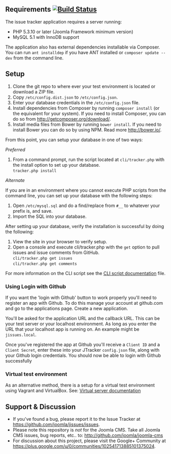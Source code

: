 ## Requirements [![Build Status](https://travis-ci.org/joomla/jissues.png?branch=framework)](https://travis-ci.org/joomla/jissues)

The issue tracker application requires a server running:

* PHP 5.3.10 or later (Joomla Framework minimum version)
* MySQL 5.1 with InnoDB support

The application also has external dependencies installable via Composer.  You can run `ant installdep` if you have ANT installed or `composer update --dev` from the command line.

## Setup

1. Clone the git repo to where ever your test environment is located or download a ZIP file.
2. Copy `/etc/config.dist.json` to `/etc/config.json`.
3. Enter your database credentials in the `/etc/config.json` file.
4. Install dependencies from Composer by running `composer install` (or the equivalent for your system).  If you need to install Composer, you can do so from http://getcomposer.org/download/.
5. Install media files from Bower by running   `bower install`. If you need to install Bower you can do so by using NPM. Read more http://bower.io/.

From this point, you can setup your database in one of two ways:

*Preferred*

1. From a command prompt, run the script located at `cli/tracker.php` with the install option to set up your database.<br />`tracker.php install`

*Alternate*

If you are in an environment where you cannot execute PHP scripts from the command line, you can set up your database with the following steps:

1. Open `/etc/mysql.sql` and do a find/replace from `#__` to whatever your prefix is, and save.
2. Import the SQL into your database.

After setting up your database, verify the installation is successful by doing the following:

1. View the site in your browser to verify setup.
2. Open a console and execute cli/tracker.php with the `get` option to pull issues and issue comments from GitHub.<br />
`cli/tracker.php get issues`<br />
`cli/tracker.php get comments`

For more information on the CLI script see the [CLI script documentation](Documentation/CLI-script.md) file.

### Using Login with Github

If you want the 'login with Github' button to work properly you'll need to register an app with Github. To do this manage your account at github.com and go to the applications page. Create a new application.

You'll be asked for the application URL and the callback URL. This can be your test server or your localhost environment. As long as you enter the URL that your localhost app is running on. An example might be ```jissues.local```.

Once you've registered the app at Github you'll receive a ```Client ID``` and a ```Client Secret```, enter these into your JTracker ```config.json``` file, along with your Github login credentials. You should now be able to login with Github successfully

### Virtual test environment

As an alternative method, there is a setup for a virtual test environment using Vagrant and VirtualBox.
See: [Virtual server documentation](Documentation/virtual-test-server.md)

## Support & Discussion

* If you've found a bug, please report it to the Issue Tracker at https://github.com/joomla/jissues/issues.
* Please note this repository is _not_ for the Joomla CMS. Take all Joomla CMS issues, bug reports, etc.. to: http://github.com/joomla/joomla-cms
* For discussion about this project, please visit the Google+ Community at https://plus.google.com/u/0/communities/102541713885101375024.
